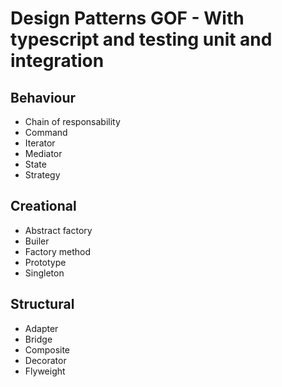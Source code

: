 # Design Patterns GOF - With typescript and testing unit and integration

## Behaviour
 - Chain of responsability
 - Command 
 - Iterator
 - Mediator
 - State
 - Strategy

## Creational
 - Abstract factory
 - Builer
 - Factory method
 - Prototype
 - Singleton

## Structural
 - Adapter
 - Bridge
 - Composite
 - Decorator
 - Flyweight





